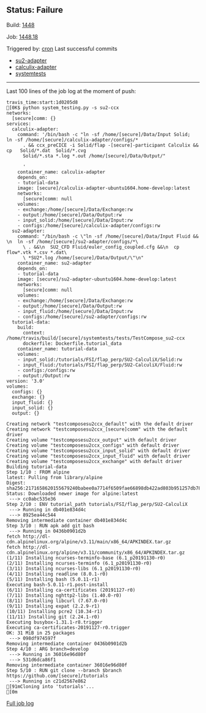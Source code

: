## Status: Failure 
Build: [1448](https://travis-ci.org/precice/systemtests/builds/635927597) 

Job: [1448.18](https://travis-ci.org/precice/systemtests/jobs/635927615) 

Triggered by: [cron](https://github.com/precice/systemtests/compare/968fe698268820917cf52199d2d3dcbaaf61fbaf...4c749ac41fec1ac0cc04f8e71fcd731e33705ab1) 
Last successful commits 
* [su2-adapter](https://github.com/precice/su2-adapter/compare/a3186951163a...e8f7f22f56cb)
* [calculix-adapter](https://github.com/precice/calculix-adapter/compare/6e941caa282e...b01641e40c11)
* [systemtests](https://github.com/precice/systemtests/compare/4f15349af2e6b142f80dbeffbfffd5e75ea93b7e...ff457bed2521c9ab78f7f6e490c7785219151c1e) 

---
Last 100 lines of the job log at the moment of push:
```
travis_time:start:1d0205d8[0K$ python system_testing.py -s su2-ccx
networks:
  [secure]comm: {}
services:
  calculix-adapter:
    command: '/bin/bash -c "ln -sf /home/[secure]/Data/Input Solid;  ln -sf /home/[secure]/calculix-adapter/configs/*
      . && ccx_preCICE -i Solid/flap -[secure]-participant Calculix && cp   Solid/*.dat  Solid/*.cvg
      Solid/*.sta *.log *.out /home/[secure]/Data/Output/"

      '
    container_name: calculix-adapter
    depends_on:
    - tutorial-data
    image: [secure]/calculix-adapter-ubuntu1604.home-develop:latest
    networks:
      [secure]comm: null
    volumes:
    - exchange:/home/[secure]/Data/Exchange:rw
    - output:/home/[secure]/Data/Output:rw
    - input_solid:/home/[secure]/Data/Input:rw
    - configs:/home/[secure]/calculix-adapter/configs:rw
  su2-adapter:
    command: "/bin/bash -c \"ln -sf /home/[secure]/Data/Input Fluid && \n  ln -sf /home/[secure]/su2-adapter/configs/*\
      \ . &&\n  SU2_CFD Fluid/euler_config_coupled.cfg &&\n  cp flow*.vtk *.csv *.dat\
      \ *SU2*.log /home/[secure]/Data/Output/\"\n"
    container_name: su2-adapter
    depends_on:
    - tutorial-data
    image: [secure]/su2-adapter-ubuntu1604.home-develop:latest
    networks:
      [secure]comm: null
    volumes:
    - exchange:/home/[secure]/Data/Exchange:rw
    - output:/home/[secure]/Data/Output:rw
    - input_fluid:/home/[secure]/Data/Input:rw
    - configs:/home/[secure]/su2-adapter/configs:rw
  tutorial-data:
    build:
      context: /home/travis/build/[secure]/systemtests/tests/TestCompose_su2-ccx
      dockerfile: Dockerfile.tutorial_data
    container_name: tutorial-data
    volumes:
    - input_solid:/tutorials/FSI/flap_perp/SU2-CalculiX/Solid:rw
    - input_fluid:/tutorials/FSI/flap_perp/SU2-CalculiX/Fluid:rw
    - configs:/configs:rw
    - output:/Output:rw
version: '3.0'
volumes:
  configs: {}
  exchange: {}
  input_fluid: {}
  input_solid: {}
  output: {}

Creating network "testcomposesu2ccx_default" with the default driver
Creating network "testcomposesu2ccx_[secure]comm" with the default driver
Creating volume "testcomposesu2ccx_output" with default driver
Creating volume "testcomposesu2ccx_configs" with default driver
Creating volume "testcomposesu2ccx_input_solid" with default driver
Creating volume "testcomposesu2ccx_input_fluid" with default driver
Creating volume "testcomposesu2ccx_exchange" with default driver
Building tutorial-data
Step 1/10 : FROM alpine
latest: Pulling from library/alpine
Digest: sha256:2171658620155679240babee0a7714f6509fae66898db422ad803b951257db78
Status: Downloaded newer image for alpine:latest
 ---> cc0abc535e36
Step 2/10 : ENV tutorial_path tutorials/FSI/flap_perp/SU2-CalculiX
 ---> Running in db401e834d4c
 ---> 8925ea44c544
Removing intermediate container db401e834d4c
Step 3/10 : RUN apk add git bash
 ---> Running in 0436b0901d2b
fetch http://dl-cdn.alpinelinux.org/alpine/v3.11/main/x86_64/APKINDEX.tar.gz
fetch http://dl-cdn.alpinelinux.org/alpine/v3.11/community/x86_64/APKINDEX.tar.gz
(1/11) Installing ncurses-terminfo-base (6.1_p20191130-r0)
(2/11) Installing ncurses-terminfo (6.1_p20191130-r0)
(3/11) Installing ncurses-libs (6.1_p20191130-r0)
(4/11) Installing readline (8.0.1-r0)
(5/11) Installing bash (5.0.11-r1)
Executing bash-5.0.11-r1.post-install
(6/11) Installing ca-certificates (20191127-r0)
(7/11) Installing nghttp2-libs (1.40.0-r0)
(8/11) Installing libcurl (7.67.0-r0)
(9/11) Installing expat (2.2.9-r1)
(10/11) Installing pcre2 (10.34-r1)
(11/11) Installing git (2.24.1-r0)
Executing busybox-1.31.1-r8.trigger
Executing ca-certificates-20191127-r0.trigger
OK: 31 MiB in 25 packages
 ---> 098df974597f
Removing intermediate container 0436b0901d2b
Step 4/10 : ARG branch=develop
 ---> Running in 36016e96d80f
 ---> 531d6dca86f1
Removing intermediate container 36016e96d80f
Step 5/10 : RUN git clone --branch $branch https://github.com/[secure]/tutorials
 ---> Running in c21d2567e862
[91mCloning into 'tutorials'...
[0m
```
[
Full job log](https://api.travis-ci.org/v3/job/635927615/log.txt)